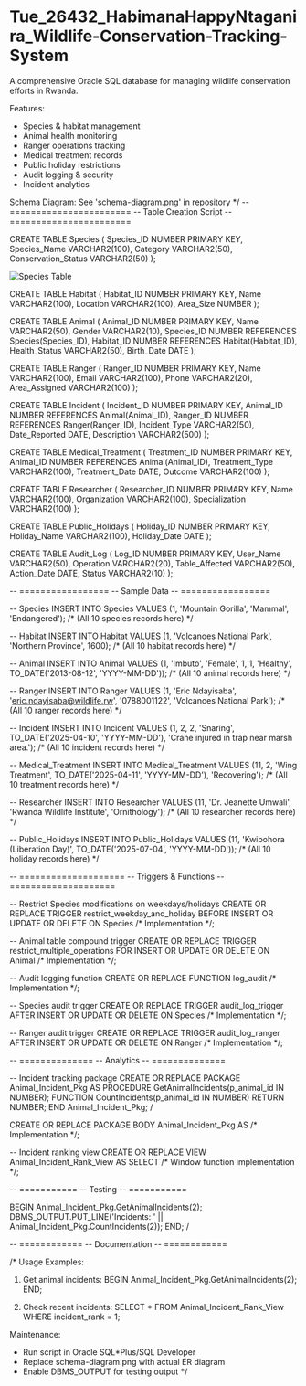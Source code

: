 # Tue_26432_HabimanaHappyNtaganira_Wildlife-Conservation-Tracking-System


A comprehensive Oracle SQL database for managing wildlife conservation efforts in Rwanda.

Features:
- Species & habitat management
- Animal health monitoring
- Ranger operations tracking
- Medical treatment records
- Public holiday restrictions
- Audit logging & security
- Incident analytics

Schema Diagram: See 'schema-diagram.png' in repository
*/
-- =======================
-- Table Creation Script
-- =======================

CREATE TABLE Species (
    Species_ID NUMBER PRIMARY KEY,
    Species_Name VARCHAR2(100),
    Category VARCHAR2(50),
    Conservation_Status VARCHAR2(50)
);

![Species Table]([https://raw.githubusercontent.com/Habimana06/COVID-19-Global-Data-Tracker-Project/main/cases_deaths.png](https://github.com/Habimana06/Tue_26432_HabimanaHappyNtaganira_Wildlife-Conservation-Tracking-System/blob/main/screenshot/Screenshot%202025-04-21%20171015.png)) 

CREATE TABLE Habitat (
    Habitat_ID NUMBER PRIMARY KEY,
    Name VARCHAR2(100),
    Location VARCHAR2(100),
    Area_Size NUMBER
);

CREATE TABLE Animal (
    Animal_ID NUMBER PRIMARY KEY,
    Name VARCHAR2(50),
    Gender VARCHAR2(10),
    Species_ID NUMBER REFERENCES Species(Species_ID),
    Habitat_ID NUMBER REFERENCES Habitat(Habitat_ID),
    Health_Status VARCHAR2(50),
    Birth_Date DATE
);

CREATE TABLE Ranger (
    Ranger_ID NUMBER PRIMARY KEY,
    Name VARCHAR2(100),
    Email VARCHAR2(100),
    Phone VARCHAR2(20),
    Area_Assigned VARCHAR2(100)
);

CREATE TABLE Incident (
    Incident_ID NUMBER PRIMARY KEY,
    Animal_ID NUMBER REFERENCES Animal(Animal_ID),
    Ranger_ID NUMBER REFERENCES Ranger(Ranger_ID),
    Incident_Type VARCHAR2(50),
    Date_Reported DATE,
    Description VARCHAR2(500)
);

CREATE TABLE Medical_Treatment (
    Treatment_ID NUMBER PRIMARY KEY,
    Animal_ID NUMBER REFERENCES Animal(Animal_ID),
    Treatment_Type VARCHAR2(100),
    Treatment_Date DATE,
    Outcome VARCHAR2(100)
);

CREATE TABLE Researcher (
    Researcher_ID NUMBER PRIMARY KEY,
    Name VARCHAR2(100),
    Organization VARCHAR2(100),
    Specialization VARCHAR2(100)
);

CREATE TABLE Public_Holidays (
    Holiday_ID NUMBER PRIMARY KEY,
    Holiday_Name VARCHAR2(100),
    Holiday_Date DATE
);

CREATE TABLE Audit_Log (
    Log_ID NUMBER PRIMARY KEY,
    User_Name VARCHAR2(50),
    Operation VARCHAR2(20),
    Table_Affected VARCHAR2(50),
    Action_Date DATE,
    Status VARCHAR2(10)
);

-- =================
-- Sample Data
-- =================

-- Species
INSERT INTO Species VALUES (1, 'Mountain Gorilla', 'Mammal', 'Endangered');
/* (All 10 species records here) */

-- Habitat
INSERT INTO Habitat VALUES (1, 'Volcanoes National Park', 'Northern Province', 1600);
/* (All 10 habitat records here) */

-- Animal
INSERT INTO Animal VALUES (1, 'Imbuto', 'Female', 1, 1, 'Healthy', TO_DATE('2013-08-12', 'YYYY-MM-DD'));
/* (All 10 animal records here) */

-- Ranger
INSERT INTO Ranger VALUES (1, 'Eric Ndayisaba', 'eric.ndayisaba@wildlife.rw', '0788001122', 'Volcanoes National Park');
/* (All 10 ranger records here) */

-- Incident
INSERT INTO Incident VALUES (1, 2, 2, 'Snaring', TO_DATE('2025-04-10', 'YYYY-MM-DD'), 'Crane injured in trap near marsh area.');
/* (All 10 incident records here) */

-- Medical_Treatment
INSERT INTO Medical_Treatment VALUES (11, 2, 'Wing Treatment', TO_DATE('2025-04-11', 'YYYY-MM-DD'), 'Recovering');
/* (All 10 treatment records here) */

-- Researcher
INSERT INTO Researcher VALUES (11, 'Dr. Jeanette Umwali', 'Rwanda Wildlife Institute', 'Ornithology');
/* (All 10 researcher records here) */

-- Public_Holidays
INSERT INTO Public_Holidays VALUES (11, 'Kwibohora (Liberation Day)', TO_DATE('2025-07-04', 'YYYY-MM-DD'));
/* (All 10 holiday records here) */

-- ====================
-- Triggers & Functions
-- ====================

-- Restrict Species modifications on weekdays/holidays
CREATE OR REPLACE TRIGGER restrict_weekday_and_holiday
BEFORE INSERT OR UPDATE OR DELETE ON Species /* Implementation */;

-- Animal table compound trigger
CREATE OR REPLACE TRIGGER restrict_multiple_operations
FOR INSERT OR UPDATE OR DELETE ON Animal /* Implementation */;

-- Audit logging function
CREATE OR REPLACE FUNCTION log_audit /* Implementation */;

-- Species audit trigger
CREATE OR REPLACE TRIGGER audit_log_trigger
AFTER INSERT OR UPDATE OR DELETE ON Species /* Implementation */;

-- Ranger audit trigger
CREATE OR REPLACE TRIGGER audit_log_ranger
AFTER INSERT OR UPDATE OR DELETE ON Ranger /* Implementation */;

-- ==============
-- Analytics
-- ==============

-- Incident tracking package
CREATE OR REPLACE PACKAGE Animal_Incident_Pkg AS
  PROCEDURE GetAnimalIncidents(p_animal_id IN NUMBER);
  FUNCTION CountIncidents(p_animal_id IN NUMBER) RETURN NUMBER;
END Animal_Incident_Pkg;
/

CREATE OR REPLACE PACKAGE BODY Animal_Incident_Pkg AS /* Implementation */;

-- Incident ranking view
CREATE OR REPLACE VIEW Animal_Incident_Rank_View AS
SELECT /* Window function implementation */;

-- ===========
-- Testing
-- ===========

BEGIN
  Animal_Incident_Pkg.GetAnimalIncidents(2);
  DBMS_OUTPUT.PUT_LINE('Incidents: ' || Animal_Incident_Pkg.CountIncidents(2));
END;
/

-- ============
-- Documentation
-- ============

/*
Usage Examples:
1. Get animal incidents:
BEGIN
  Animal_Incident_Pkg.GetAnimalIncidents(2);
END;

2. Check recent incidents:
SELECT * FROM Animal_Incident_Rank_View 
WHERE incident_rank = 1;

Maintenance:
- Run script in Oracle SQL*Plus/SQL Developer
- Replace schema-diagram.png with actual ER diagram
- Enable DBMS_OUTPUT for testing output
*/
